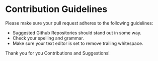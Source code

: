 # Contribution Guidelines

Please make sure your pull request adheres to the following guidelines:

-  Suggested Github Repositories should stand out in some way.
- Check your spelling and grammar.
- Make sure your text editor is set to remove trailing whitespace.

Thank you for you Contributions and Suggestions!
